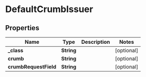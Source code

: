 
# DefaultCrumbIssuer

## Properties
Name | Type | Description | Notes
------------ | ------------- | ------------- | -------------
**_class** | **String** |  |  [optional]
**crumb** | **String** |  |  [optional]
**crumbRequestField** | **String** |  |  [optional]



